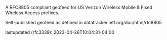 

A RFC8805 compliant geofeed for US Verizon Wireless Mobile & Fixed Wireless Access prefixes.

Self-published geofeed as defined in datatracker.ietf.org/doc/html/rfc8805

lastupdated (rfc3339): 2023-04-26T10:04:31-04:00

